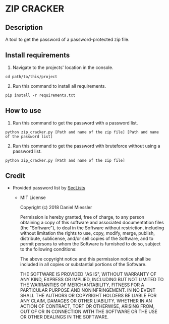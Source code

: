 # ZIP CRACKER

## Description

A tool to get the password of a password-protected zip file.

## Install requirements

1. Navigate to the projects' location in the console.

```
cd path/to/this/project
```

2. Run this command to install all requirements.

```
pip install -r requirements.txt
```


## How to use

1. Run this command to get the password with a password list.

```
python zip_cracker.py [Path and name of the zip file] [Path and name of the password list]
```

2. Run this command to get the password with bruteforce without using a password list.

```
python zip_cracker.py [Path and name of the zip file]
```

## Credit

- Provided password list by [SecLists](https://github.com/danielmiessler/SecLists/blob)
  - MIT License

    Copyright (c) 2018 Daniel Miessler
    
    Permission is hereby granted, free of charge, to any person obtaining a copy
    of this software and associated documentation files (the "Software"), to deal
    in the Software without restriction, including without limitation the rights
    to use, copy, modify, merge, publish, distribute, sublicense, and/or sell
    copies of the Software, and to permit persons to whom the Software is
    furnished to do so, subject to the following conditions:
    
    The above copyright notice and this permission notice shall be included in all
    copies or substantial portions of the Software.
    
    THE SOFTWARE IS PROVIDED "AS IS", WITHOUT WARRANTY OF ANY KIND, EXPRESS OR
    IMPLIED, INCLUDING BUT NOT LIMITED TO THE WARRANTIES OF MERCHANTABILITY,
    FITNESS FOR A PARTICULAR PURPOSE AND NONINFRINGEMENT. IN NO EVENT SHALL THE
    AUTHORS OR COPYRIGHT HOLDERS BE LIABLE FOR ANY CLAIM, DAMAGES OR OTHER
    LIABILITY, WHETHER IN AN ACTION OF CONTRACT, TORT OR OTHERWISE, ARISING FROM,
    OUT OF OR IN CONNECTION WITH THE SOFTWARE OR THE USE OR OTHER DEALINGS IN THE
SOFTWARE.
